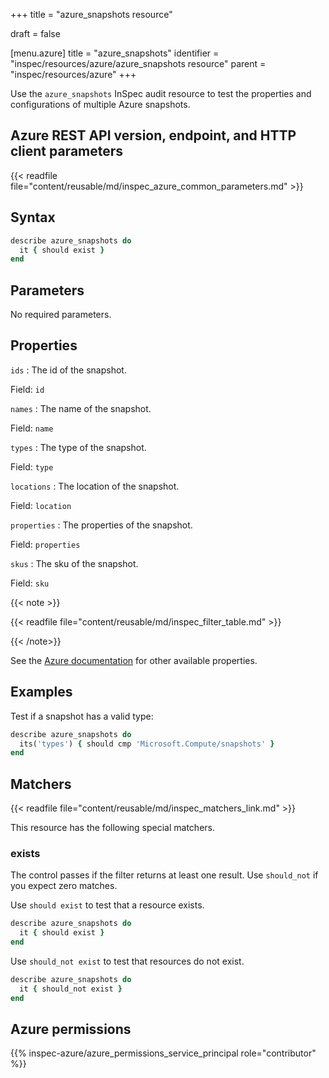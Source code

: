 +++
title = "azure_snapshots resource"

draft = false


[menu.azure]
title = "azure_snapshots"
identifier = "inspec/resources/azure/azure_snapshots resource"
parent = "inspec/resources/azure"
+++

Use the `azure_snapshots` InSpec audit resource to test the properties and configurations of multiple Azure snapshots.

## Azure REST API version, endpoint, and HTTP client parameters

{{< readfile file="content/reusable/md/inspec_azure_common_parameters.md" >}}

## Syntax

```ruby
describe azure_snapshots do
  it { should exist }
end
```

## Parameters

No required parameters.

## Properties

`ids`
: The id of the snapshot.

  Field: `id`

`names`
: The name of the snapshot.

  Field: `name`

`types`
: The type of the snapshot.

  Field: `type`

`locations`
: The location of the snapshot.

  Field: `location`

`properties`
: The properties of the snapshot.

  Field: `properties`

`skus`
: The sku of the snapshot.

  Field: `sku`

{{< note >}}

{{< readfile file="content/reusable/md/inspec_filter_table.md" >}}

{{< /note>}}

See the [Azure documentation](https://learn.microsoft.com/en-us/rest/api/compute/snapshots/list-by-resource-group?tabs=HTTP) for other available properties.

## Examples

Test if a snapshot has a valid type:

```ruby
describe azure_snapshots do
  its('types') { should cmp 'Microsoft.Compute/snapshots' }
end
```

## Matchers

{{< readfile file="content/reusable/md/inspec_matchers_link.md" >}}

This resource has the following special matchers.

### exists

The control passes if the filter returns at least one result. Use `should_not` if you expect zero matches.

Use `should exist` to test that a resource exists.

```ruby
describe azure_snapshots do
  it { should exist }
end
```

Use `should_not exist` to test that resources do not exist.

```ruby
describe azure_snapshots do
  it { should_not exist }
end
```

## Azure permissions

{{% inspec-azure/azure_permissions_service_principal role="contributor" %}}
